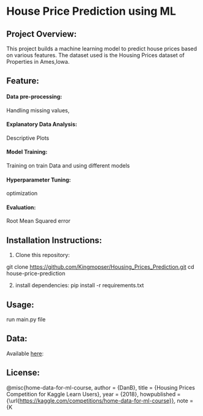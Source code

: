 # House Price Prediction using ML
## Project Overview:
This project builds a machine learning model to predict house prices based on various features.
The dataset used is the Housing Prices dataset of Properties in Ames,Iowa.

## Feature:
#### Data pre-processing:
Handling missing values,
#### Explanatory Data Analysis:
Descriptive Plots
#### Model Training:
Training on train Data and using different models
#### Hyperparameter Tuning:
optimization
#### Evaluation:
Root Mean Squared error
## Installation Instructions:
1. Clone this repository:

git clone https://github.com/Kingmopser/Housing_Prices_Prediction.git
cd house-price-prediction

2. install dependencies:
pip install -r requirements.txt

## Usage:
run main.py file

## Data:
Available [here](https://www.kaggle.com/competitions/home-data-for-ml-course/data):

## License:
@misc{home-data-for-ml-course,
    author = {DanB},
    title = {Housing Prices Competition for Kaggle Learn Users},
    year = {2018},
    howpublished = {\url{https://kaggle.com/competitions/home-data-for-ml-course}},
    note = {K

